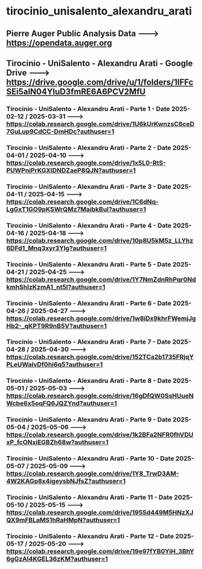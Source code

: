 # tirocinio_unisalento_alexandru_arati
## Pierre Auger Public Analysis Data ---> https://opendata.auger.org
## Tirocinio - UniSalento - Alexandru Arati - Google Drive ---> https://drive.google.com/drive/u/1/folders/1IFFcSEi5aIN04YIuD3fmRE6A6PCV2MfU
### Tirocinio - UniSalento - Alexandru Arati - Parte 1 - Date 2025-02-12 / 2025-03-31 ---> https://colab.research.google.com/drive/1U6kUrKwnzsC6ceD7GuLup9CdCC-DmHDc?authuser=1
### Tirocinio - UniSalento - Alexandru Arati - Parte 2 - Date 2025-04-01 / 2025-04-10 ---> https://colab.research.google.com/drive/1x5L0-RtS-PUWPniPrKGXlDNDZaeP8QJN?authuser=1
### Tirocinio - UniSalento - Alexandru Arati - Parte 3 - Date 2025-04-11 / 2025-04-15 ---> https://colab.research.google.com/drive/1C6dNq-LgGxT1GO9pKSWrQMz7MaibkBuI?authuser=1
### Tirocinio - UniSalento - Alexandru Arati - Parte 4 - Date 2025-04-16 / 2025-04-18 ---> https://colab.research.google.com/drive/10p8U5kM5z_LLYhz6DFd1_Mnq3xyr3Ylg?authuser=1
### Tirocinio - UniSalento - Alexandru Arati - Parte 5 - Date 2025-04-21 / 2025-04-25 ---> https://colab.research.google.com/drive/1Y7NmZdnRhPqr0NdkmhShlzKzmA1_nt5I?authuser=1
### Tirocinio - UniSalento - Alexandru Arati - Parte 6 - Date 2025-04-26 / 2025-04-27 ---> https://colab.research.google.com/drive/1w8iDx9khrFWemjJgHb2-_qKPT9R9nB5V?authuser=1
### Tirocinio - UniSalento - Alexandru Arati - Parte 7 - Date 2025-04-28 / 2025-04-30 ---> https://colab.research.google.com/drive/152TCa2b1735FRjqYPLeUWalvDf0hi6q5?authuser=1
### Tirocinio - UniSalento - Alexandru Arati - Parte 8 - Date 2025-05-01 / 2025-05-03 ---> https://colab.research.google.com/drive/16gDfQW0SsHUueNWcbe6x5oqFQ6JQZYnd?authuser=1
### Tirocinio - UniSalento - Alexandru Arati - Parte 9 - Date 2025-05-04 / 2025-05-06 ---> https://colab.research.google.com/drive/1k2BFa2NFR0fhVDUxP_fcONxiEGBZh68w?authuser=1
### Tirocinio - UniSalento - Alexandru Arati - Parte 10 - Date 2025-05-07 / 2025-05-09 ---> https://colab.research.google.com/drive/1Y8_TrwD3AM-4W2KAGp8x4igeysbNJfsZ?authuser=1
### Tirocinio - UniSalento - Alexandru Arati - Parte 11 - Date 2025-05-10 / 2025-05-15 ---> https://colab.research.google.com/drive/195Sd449M5HNzXJQX9mFBLaMS1hRaHMpN?authuser=1
### Tirocinio - UniSalento - Alexandru Arati - Parte 12 - Date 2025-05-17 / 2025-05-20 ---> https://colab.research.google.com/drive/19e97fYB0YiH_3BhY6gGzAl4KGEL36zKM?authuser=1
